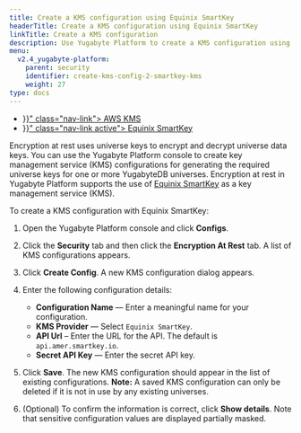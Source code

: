 ```yaml
---
title: Create a KMS configuration using Equinix SmartKey
headerTitle: Create a KMS configuration using Equinix SmartKey
linkTitle: Create a KMS configuration
description: Use Yugabyte Platform to create a KMS configuration using Equinix SmartKey.
menu:
  v2.4_yugabyte-platform:
    parent: security
    identifier: create-kms-config-2-smartkey-kms
    weight: 27
type: docs
---
```


<ul class="nav nav-tabs-alt nav-tabs-yb">

  <li >
    <a href="{{< relref "./aws-kms" >}}" class="nav-link">
      <i class="icon-postgres" aria-hidden="true"></i>
      AWS KMS
    </a>
  </li>

  <li >
    <a href="{{< relref "./equinix-smartkey" >}}" class="nav-link active">
      <i class="icon-cassandra" aria-hidden="true"></i>
      Equinix SmartKey
    </a>
  </li>

</ul>

Encryption at rest uses universe keys to encrypt and decrypt universe data keys. You can use the Yugabyte Platform console to create key management service (KMS) configurations for generating the required universe keys for one or more YugabyteDB universes. Encryption at rest in Yugabyte Platform supports the use of [Equinix SmartKey](https://www.equinix.com/services/edge-services/smartkey/) as a key management service (KMS).

To create a KMS configuration with Equinix SmartKey:

1. Open the Yugabyte Platform console and click **Configs**.
2. Click the **Security** tab and then click the **Encryption At Rest** tab. A list of KMS configurations appears.
3. Click **Create Config**. A new KMS configuration dialog appears.
4. Enter the following configuration details:

    - **Configuration Name** — Enter a meaningful name for your configuration.
    - **KMS Provider** — Select `Equinix SmartKey`.
    - **API Url** – Enter the URL for the API. The default is `api.amer.smartkey.io`.
    - **Secret API Key** — Enter the secret API key.

5. Click **Save**. The new KMS configuration should appear in the list of existing configurations. **Note:** A saved KMS configuration can only be deleted if it is not in use by any existing universes.

6. (Optional) To confirm the information is correct, click **Show details**. Note that sensitive configuration values are displayed partially masked.
